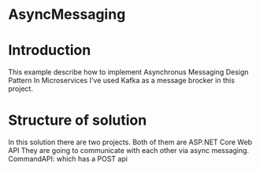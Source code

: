 # AsyncMessaging

# Introduction
This example describe how to implement Asynchronus Messaging Design Pattern In Microservices
I've used Kafka as a message brocker in this project.

# Structure of solution
In this solution there are two projects. Both of them are ASP.NET Core Web API
They are going to communicate with each other via async messaging.
CommandAPI: which has a POST api 
